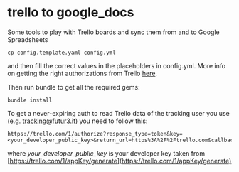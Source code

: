 trello to google_docs
=====================
Some tools to play with Trello boards and sync them from and to Google Spreadsheets

    cp config.template.yaml config.yml
    
and then fill the correct values in the placeholders in config.yml.
More info on getting the right authorizations from Trello [here](https://trello.com/docs/gettingstarted/index.html#getting-an-application-key/).

Then run bundle to get all the required gems:

    bundle install
    
To get a never-expiring auth to read Trello data of the tracking user you use (e.g. tracking@futur3.it) you need to follow this:
    
    https://trello.com/1/authorize?response_type=token&key=<your_developer_public_key>&return_url=https%3A%2F%2Ftrello.com&callback_method=fragment&scope=read&expiration=never&name=Trello+Effort+Tracker+for+Futur3
    
where _your\_developer\_public\_key_ is your developer key taken from [https://trello.com/1/appKey/generate](https://trello.com/1/appKey/generate)
